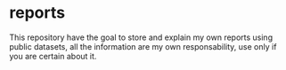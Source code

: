# reports
This repository have the goal to store and explain my own reports using public datasets, all the information are my own responsability,  use only if you are certain about it.
